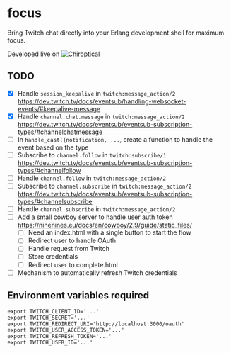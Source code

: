 focus
=====

Bring Twitch chat directly into your Erlang development shell for maximum focus.

Developed live on [![Chiroptical](https://img.shields.io/badge/twitch.tv-chiroptical-purple?logo=twitch&style=for-the-badge)](https://twitch.tv/chiroptical)</br>

TODO
---

- [x] Handle `session_keepalive` in `twitch:message_action/2` https://dev.twitch.tv/docs/eventsub/handling-websocket-events/#keepalive-message
- [x] Handle `channel.chat.message` in `twitch:message_action/2` https://dev.twitch.tv/docs/eventsub/eventsub-subscription-types/#channelchatmessage
- [ ] In `handle_cast({notification, ...`, create a function to handle the event based on the type
- [ ] Subscribe to `channel.follow` in `twitch:subscribe/1` https://dev.twitch.tv/docs/eventsub/eventsub-subscription-types/#channelfollow
- [ ] Handle `channel.follow` in `twitch:message_action/2`
- [ ] Subscribe to `channel.subscribe` in `twitch:message_action/2` https://dev.twitch.tv/docs/eventsub/eventsub-subscription-types/#channelsubscribe
- [ ] Handle `channel.subscribe` in `twitch:message_action/2`
- [ ] Add a small cowboy server to handle user auth token https://ninenines.eu/docs/en/cowboy/2.9/guide/static_files/
  - [ ] Need an index.html with a single button to start the flow
  - [ ] Redirect user to handle OAuth
  - [ ] Handle request from Twitch
  - [ ] Store credentials
  - [ ] Redirect user to complete.html
- [ ] Mechanism to automatically refresh Twitch credentials

Environment variables required
----

```
export TWITCH_CLIENT_ID='...'
export TWITCH_SECRET='...'
export TWITCH_REDIRECT_URI='http://localhost:3000/oauth'
export TWITCH_USER_ACCESS_TOKEN='...'
export TWITCH_REFRESH_TOKEN='...'
export TWITCH_USER_ID='...'
```
